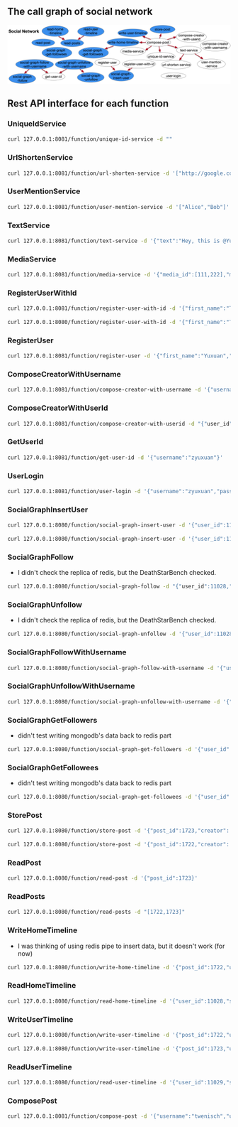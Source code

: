 ## The call graph of social network

![cg](call-graph.png)

## Rest API interface for each function

### UniqueIdService

```bash
curl 127.0.0.1:8081/function/unique-id-service -d ""
```

### UrlShortenService

```bash
curl 127.0.0.1:8081/function/url-shorten-service -d '["http://google.com","http://kate0115.net"]'
```

### UserMentionService

```bash
curl 127.0.0.1:8081/function/user-mention-service -d '["Alice","Bob"]'
```

### TextService

```bash
curl 127.0.0.1:8081/function/text-service -d '{"text":"Hey, this is @Yuxuan! Nice to meet you and welcome to my personal web: https://kate0115.net @twenisch"}'
```

### MediaService

```bash
curl 127.0.0.1:8081/function/media-service -d '{"media_id":[111,222],"media_type":["png","jpg"]}'
```

### RegisterUserWithId

```bash
curl 127.0.0.1:8081/function/register-user-with-id -d '{"first_name":"Tom","last_name":"Wenisch","username":"twenisch","password":"umichandgoogle","user_id":11028}'
```

```bash
curl 127.0.0.1:8080/function/register-user-with-id -d '{"first_name":"Todd","last_name":"Austin","username":"todda","password":"uwandupenn","user_id":11029}'
```

### RegisterUser

```bash
curl 127.0.0.1:8081/function/register-user -d '{"first_name":"Yuxuan","last_name":"Zhang","username":"zyuxuan","password":"umichandupenn"}'
```

### ComposeCreatorWithUsername

```bash
curl 127.0.0.1:8081/function/compose-creator-with-username -d '{"username":"zyuxuan"}'
```

### ComposeCreatorWithUserId

```bash
curl 127.0.0.1:8081/function/compose-creator-with-userid -d "{"user_id":11028,"username":"twenisch"}"
```

### GetUserId

```bash
curl 127.0.0.1:8081/function/get-user-id -d '{"username":"zyuxuan"}'
```

### UserLogin

```bash
curl 127.0.0.1:8081/function/user-login -d '{"username":"zyuxuan","password":"umichandupenn","secret":"idon'tknowwhatshouldbesecret"}'
```

### SocialGraphInsertUser

```bash
curl 127.0.0.1:8080/function/social-graph-insert-user -d '{"user_id":11028}'
```

```bash
curl 127.0.0.1:8080/function/social-graph-insert-user -d '{"user_id":11029}'
```

### SocialGraphFollow
  + I didn't check the replica of redis, but the DeathStarBench checked.

```bash
curl 127.0.0.1:8080/function/social-graph-follow -d "{"user_id":11028,"followee_id":11029}"
```

### SocialGraphUnfollow
  + I didn't check the replica of redis, but the DeathStarBench checked.

```bash
curl 127.0.0.1:8080/function/social-graph-unfollow -d '{"user_id":11028,"followee_id":11029}'
```

### SocialGraphFollowWithUsername

```bash
curl 127.0.0.1:8080/function/social-graph-follow-with-username -d '{"user_name":"twenisch","followee_name":"todda"}'
```

### SocialGraphUnfollowWithUsername

```bash
curl 127.0.0.1:8080/function/social-graph-unfollow-with-username -d '{"user_name":"twenisch","followee_name":"todda"}'
```

### SocialGraphGetFollowers
  + didn't test writing mongodb's data back to redis part

```bash
curl 127.0.0.1:8080/function/social-graph-get-followers -d '{"user_id":11029}'
```

### SocialGraphGetFollowees
  + didn't test writing mongodb's data back to redis part

```bash
curl 127.0.0.1:8080/function/social-graph-get-followees -d '{"user_id":11028}'
```

### StorePost

```bash
curl 127.0.0.1:8080/function/store-post -d '{"post_id":1723,"creator": {"user_id":11028,"username":"twenisch"},"req_id":7795,"text":"yesterday once more ","user_mentions": [],"media":[],"urls":[],"timestamp":12343249,"post_type":"POST"}'
```

```bash
curl 127.0.0.1:8080/function/store-post -d '{"post_id":1722,"creator": {"user_id":11029,"username":"todda"},"req_id":7798,"text":"Hey, this is @todda! Nice to meet you and welcome to my personal web: https://kate0115.net @tomwenisch ","user_mentions": [{"user_id":11029,"username":"todda"},{"user_id":11028,"username":"twenisch"}],"media":[],"urls":[],"timestamp":12343242,"post_type":"POST"}'
```

### ReadPost

```bash
curl 127.0.0.1:8080/function/read-post -d '{"post_id":1723}'
```

### ReadPosts

```bash
curl 127.0.0.1:8080/function/read-posts -d "[1722,1723]"
```

### WriteHomeTimeline
  + I was thinking of using redis pipe to insert data, but it doesn't work (for now)

```bash
curl 127.0.0.1:8080/function/write-home-timeline -d '{"post_id":1722,"user_id":11029,"timestamp":12343242,"user_mentions_id":[11028]}'
```

### ReadHomeTimeline

```bash
curl 127.0.0.1:8080/function/read-home-timeline -d '{"user_id":11028,"start":0,"stop":1}'
```

### WriteUserTimeline

```bash
curl 127.0.0.1:8080/function/write-user-timeline -d '{"post_id":1722,"user_id":11029,"timestamp":12343242}'
```

```bash
curl 127.0.0.1:8080/function/write-user-timeline -d '{"post_id":1723,"user_id":11028,"timestamp":12343249}'
```

### ReadUserTimeline

```bash
curl 127.0.0.1:8080/function/read-user-timeline -d '{"user_id":11029,"start":0,"stop":1}'
```

### ComposePost

```bash
curl 127.0.0.1:8081/function/compose-post -d '{"username":"twenisch","user_id":11028,"text":"Hey, this is @twenisch! Nice to meet you and welcome to my personal web: https://eecs.umich.edu/~twenisch @bobk ","media_ids":[],"media_types":[],"post_type":"POST"}"
```
